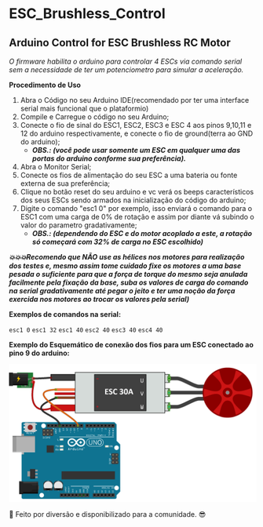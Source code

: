 # ESC_Brushless_Control

## Arduino Control for ESC Brushless RC Motor ##

*O firmware habilita o arduino para controlar 4 ESCs via comando serial sem a necessidade de ter um potenciometro para simular a aceleração.*

__Procedimento de Uso__

1. Abra o Código no seu Arduino IDE(recomendado por ter uma interface serial mais funcional que o plataformio)
2. Compile e Carregue o código no seu Arduino;
3. Conecte o fio de sinal do ESC1, ESC2, ESC3 e ESC 4 aos pinos 9,10,11 e 12 do arduino respectivamente, e conecte o fio de ground(terra ao GND do arduino);
    * ___OBS.: (você pode usar somente um ESC em qualquer uma das portas do arduino conforme sua preferência).___
4. Abra o Monitor Serial;
5. Conecte os fios de alimentação do seu ESC a uma bateria ou fonte externa de sua preferência;
6. Clique no botão reset do seu arduino e vc verá os beeps característicos dos seus ESCs sendo armados na inicialização do código do arduino;
7. Digite o comando "esc1 0" por exemplo, isso enviará o comando para o ESC1 com uma carga de 0% de rotação e assim por diante vá subindo o valor do parametro gradativamente;
    * ___OBS.: (dependendo do ESC e do motor acoplado a este, a rotação só começará com 32% de carga no ESC escolhido)___
     
___💥💥💥Recomendo que NÃO use as hélices nos motores para realização dos testes e, mesmo assim tome cuidado fixe os motores a uma base pesada o suficiente para que a força de torque do mesmo seja anulada facilmente pela fixação da base, suba os valores de carga do comando na serial gradativamente até pegar o jeito e ter uma noção da força exercida nos motores ao trocar os valores pela serial)___

__Exemplos de comandos na serial:__

`esc1 0`
`esc1 32`
`esc1 40`
`esc2 40`
`esc3 40`
`esc4 40`

__Exemplo do Esquemático de conexão dos fios para um ESC conectado ao pino 9 do arduino:__

![picture alt](Schematico.png "Esquematico de conexão dos fios")

🥷 Feito por diversão e disponibilizado para a comunidade. 😎